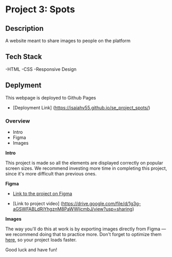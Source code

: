 # Project 3: Spots

## Description

A website meant to share images to people on the platform

## Tech Stack

-HTML
-CSS
-Responsive Design

## Deplyment
This webpage is deployed to Github Pages

* [Deployment Link] (https://isaiahv55.github.io/se_project_spots/)

### Overview  

* Intro  
* Figma  
* Images  
  
**Intro**
  
This project is made so all the elements are displayed correctly on popular screen sizes. We recommend investing more time in completing this project, since it's more difficult than previous ones.  
  
**Figma**  
  
* [Link to the project on Figma](https://www.figma.com/file/BBNm2bC3lj8QQMHlnqRsga/Sprint-3-Project-%E2%80%94-Spots?type=design&node-id=2%3A60&mode=design&t=afgNFybdorZO6cQo-1)
  
* [Link to project video] (https://drive.google.com/file/d/1g3g-aGSWFABLdRiYhgznM8PaWWljcmbJ/view?usp=sharing)

**Images**  
  
The way you'll do this at work is by exporting images directly from Figma — we recommend doing that to practice more. Don't forget to optimize them [here](https://tinypng.com/), so your project loads faster. 
  
Good luck and have fun!


